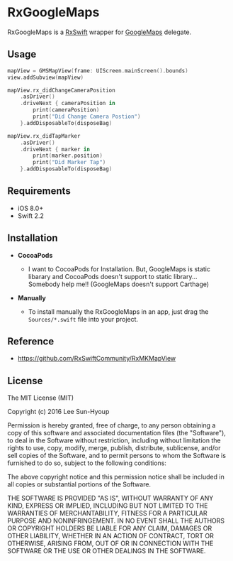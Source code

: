 # RxGoogleMaps
RxGoogleMaps is a [RxSwift](https://github.com/ReactiveX/RxSwift) wrapper for [GoogleMaps](https://developers.google.com/maps/documentation/ios-sdk/start) delegate.

## Usage
```swift
mapView = GMSMapView(frame: UIScreen.mainScreen().bounds)
view.addSubview(mapView)

mapView.rx_didChangeCameraPosition
    .asDriver()
    .driveNext { cameraPosition in
        print(cameraPosition)
        print("Did Change Camera Postion")
    }.addDisposableTo(disposeBag)

mapView.rx_didTapMarker
    .asDriver()
    .driveNext { marker in
        print(marker.position)
        print("Did Marker Tap")
    }.addDisposableTo(disposeBag)
```

## Requirements
* iOS 8.0+
* Swift 2.2

## Installation
* **CocoaPods**
  * I want to CocoaPods for Installation. But, GoogleMaps is static libarary and CocoaPods doesn't support to static library... <br>Somebody help me!! (GoogleMaps doesn't support Carthage)

* **Manually**
  * To install manually the RxGoogleMaps in an app, just drag the `Sources/*.swift` file into your project.

## Reference
* https://github.com/RxSwiftCommunity/RxMKMapView

## License
The MIT License (MIT)

Copyright (c) 2016 Lee Sun-Hyoup

Permission is hereby granted, free of charge, to any person obtaining a copy
of this software and associated documentation files (the "Software"), to deal
in the Software without restriction, including without limitation the rights
to use, copy, modify, merge, publish, distribute, sublicense, and/or sell
copies of the Software, and to permit persons to whom the Software is
furnished to do so, subject to the following conditions:

The above copyright notice and this permission notice shall be included in all
copies or substantial portions of the Software.

THE SOFTWARE IS PROVIDED "AS IS", WITHOUT WARRANTY OF ANY KIND, EXPRESS OR
IMPLIED, INCLUDING BUT NOT LIMITED TO THE WARRANTIES OF MERCHANTABILITY,
FITNESS FOR A PARTICULAR PURPOSE AND NONINFRINGEMENT. IN NO EVENT SHALL THE
AUTHORS OR COPYRIGHT HOLDERS BE LIABLE FOR ANY CLAIM, DAMAGES OR OTHER
LIABILITY, WHETHER IN AN ACTION OF CONTRACT, TORT OR OTHERWISE, ARISING FROM,
OUT OF OR IN CONNECTION WITH THE SOFTWARE OR THE USE OR OTHER DEALINGS IN THE
SOFTWARE.
